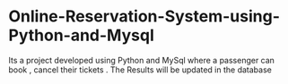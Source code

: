 # Online-Reservation-System-using-Python-and-Mysql
Its a project developed using Python and MySql where a passenger can book , cancel their tickets . The Results will be updated in the database 
